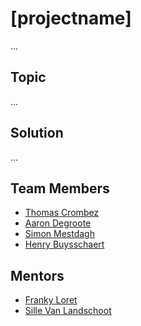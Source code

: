 # [projectname]
...

## Topic
...

## Solution
...

## Team Members
- [Thomas Crombez](https://github.com/TrikThom)
- [Aaron Degroote](https://github.com/aarondegroote)
- [Simon Mestdagh](https://github.com/simonmestdagh)
- [Henry Buysschaert](https://github.com/HenryBuyssie)

## Mentors
- [Franky Loret](https://github.com/frankyloret)
- [Sille Van Landschoot](https://github.com/sillevl)
